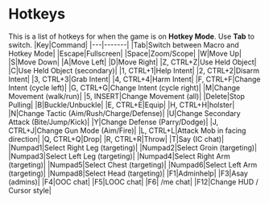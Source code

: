 # Hotkeys

This is a list of hotkeys for when the game is on **Hotkey Mode**. Use **Tab** to switch.
|Key|Command|
|---|-------|
|Tab|Switch between Macro and Hotkey Mode|
|Escape|Fullscreen|
|Space|Zoom/Scope|
|W|Move Up|
|S|Move Down|
|A|Move Left|
|D|Move Right|
|Z, CTRL+Z|Use Held Object|
|C|Use Held Object (secondary)|
|1, CTRL+1|Help Intent|
|2, CTRL+2|Disarm Intent|
|3, CTRL+3|Grab Intent|
|4, CTRL+4|Harm Intent|
|F, CTRL+F|Change Intent (cycle left)|
|G, CTRL+G|Change Intent (cycle right)|
|M|Change Movement (walk/run)|
|5, INSERT|Change Movement (all)|
|Delete|Stop Pulling|
|B|Buckle/Unbuckle|
|E, CTRL+E|Equip|
|H, CTRL+H|holster|
|N|Change Tactic (Aim/Rush/Charge/Defense)|
|U|Change Secondary Attack (Bite/Jump/Kick)|
|Y|Change Defense (Parry/Dodge)|
|J, CTRL+J|Change Gun Mode (Aim/Fire)|
|L, CTRL+L|Attack Mob in facing direction|
|Q, CTRL+Q|Drop|
|R, CTRL+R|Throw|
|T|Say (IC chat)|
|Numpad1|Select Right Leg (targeting)|
|Numpad2|Select Groin (targeting)|
|Numpad3|Select Left Leg (targeting)|
|Numpad4|Select Right Arm (targeting)|
|Numpad5|Select Chest (targeting)|
|Numpad6|Select Left Arm (targeting)|
|Numpad8|Select Head (targeting)|
|F1|Adminhelp|
|F3|Asay (admins)|
|F4|OOC chat|
|F5|LOOC chat|
|F6| /me chat|
|F12|Change HUD / Cursor style|
